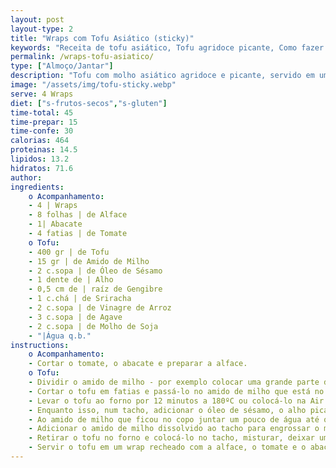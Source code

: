 ```yaml
---
layout: post
layout-type: 2
title: "Wraps com Tofu Asiático (sticky)"
keywords: "Receita de tofu asiático, Tofu agridoce picante, Como fazer tofu sticky, Tofu vegano com molho asiático, Tofu fácil com wrap, Tofu asiático, Wraps vegan, Receita agridoce, Tofu sticky, Tofu picante, Receita fácil de wraps com tofu asiático, Como fazer tofu agridoce sticky em casa, Wrap vegano com tofu e molho picante, Receita saudável de wraps com tofu e vegetais, Tofu com molho asiático agridoce e picante, Como preparar wraps de tofu vegan para o jantar, Receita sem glúten de wraps com tofu e abacate, Tofu ao forno, Tofu na air fryer, Molho asiático caseiro, Wrap saudável e vegan, Receita vegan sem frutos secos, Almoço ou jantar rápido, Alimentação plant-based, Tofu para iniciantes, Receita económica vegan, Tofu com molho de soja e gengibre"
permalink: /wraps-tofu-asiatico/
type: ["Almoço/Jantar"]
description: "Tofu com molho asiático agridoce e picante, servido em um wrap e com salada"
image: "/assets/img/tofu-sticky.webp"
serve: 4 Wraps
diet: ["s-frutos-secos","s-gluten"]
time-total: 45
time-prepar: 15
time-confe: 30 
calorias: 464
proteinas: 14.5
lipidos: 13.2
hidratos: 71.6
author: 
ingredients:
    o Acompanhamento:
    - 4 | Wraps
    - 8 folhas | de Alface
    - 1| Abacate
    - ⁠4 fatias | de Tomate
    o Tofu:
    - 400 gr | de Tofu
    - 15 gr | de Amido de Milho
    - 2 c.sopa | de Óleo de Sésamo 
    - 1 dente de | Alho
    - 0,5 cm de | raíz de Gengibre
    - 1 c.chá | de Sriracha
    - 2 c.sopa | de Vinagre de Arroz
    - 3 c.sopa | de Agave
    - 2 c.sopa | de Molho de Soja
    - "|Água q.b."
instructions:
    o Acompanhamento:
    - Cortar o tomate, o abacate e preparar a alface. 
    o Tofu:
    - Dividir o amido de milho - por exemplo colocar uma grande parte do amido num prato e o restante num copo.
    - Cortar o tofu em fatias e passá-lo no amido de milho que está no prato, como se o quiséssemos panar.
    - Levar o tofu ao forno por 12 minutos a 180ºC ou colocá-lo na Air Fryer (normalmente não demora tanto tempo). Ir verificando para que não fique seco.
    - Enquanto isso, num tacho, adicionar o óleo de sésamo, o alho picado, a raíz de gengibre ralada, o sriracha, o vinagre de arroz, o agave e o molho de soja. Misturar bem e aquecer durante 5 minutos.
    - Ao amido de milho que ficou no copo juntar um pouco de água até que fique completamente dissolvido.
    - Adicionar o amido de milho dissolvido ao tacho para engrossar o molho.
    - Retirar o tofu no forno e colocá-lo no tacho, misturar, deixar um pouco para que ganhe o sabor. Retirar.
    - Servir o tofu em um wrap recheado com a alface, o tomate e o abacate.
---
```

